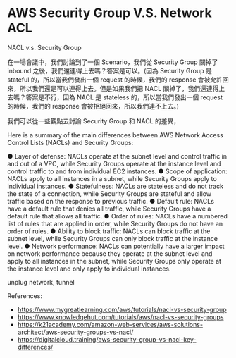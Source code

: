 # AWS Security Group V.S. Network ACL



NACL v.s. Security Group

在一場會議中，我們討論到了一個 Scenario，我們從 Security Group 關掉了 inbound 之後，我們還連得上去嗎？答案是可以。(因為 Security Group 是 stateful 的，所以當我們發出一個 request 的時候，我們的 response 會被允許回來，所以我們還是可以連得上去。但是如果我們把 NACL 關掉了，我們還連得上去嗎？答案是不行，因為 NACL 是 stateless 的，所以當我們發出一個 request 的時候，我們的 response 會被拒絕回來，所以我們連不上去。)


我們可以從一些觀點去討論 Security Group 和 NACL 的差異，

Here is a summary of the main differences between AWS Network Access Control Lists (NACLs) and Security Groups: 

● Layer of defense: NACLs operate at the subnet level and control traffic in and out of a VPC, while Security Groups operate at the instance level and control traffic to and from individual EC2 instances. 
● Scope of application: NACLs apply to all instances in a subnet, while Security Groups apply to individual instances. 
● Statefulness: NACLs are stateless and do not track the state of a connection, while Security Groups are stateful and allow traffic based on the response to previous traffic. 
● Default rule: NACLs have a default rule that denies all traffic, while Security Groups have a default rule that allows all traffic. 
● Order of rules: NACLs have a numbered list of rules that are applied in order, while Security Groups do not have an order of rules. 
● Ability to block traffic: NACLs can block traffic at the subnet level, while Security Groups can only block traffic at the instance level. 
● Network performance: NACLs can potentially have a larger impact on network performance because they operate at the subnet level and apply to all instances in the subnet, while Security Groups only operate at the instance level and only apply to individual instances. 

unplug network, tunnel




References:
- https://www.mygreatlearning.com/aws/tutorials/nacl-vs-security-group
- https://www.knowledgehut.com/tutorials/aws/nacl-vs-security-groups
- https://k21academy.com/amazon-web-services/aws-solutions-architect/aws-security-groups-vs-nacl/
- https://digitalcloud.training/aws-security-group-vs-nacl-key-differences/